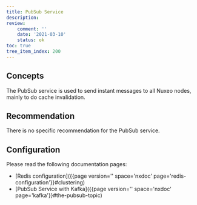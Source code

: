 ```yaml
---
title: PubSub Service
description:
review:
    comment: ''
    date: '2021-03-10'
    status: ok
toc: true
tree_item_index: 200
---
```


## Concepts

The PubSub service is used to send instant messages to all Nuxeo nodes, mainly to do cache invalidation.

## Recommendation

There is no specific recommendation for the PubSub service.

## Configuration

Please read the following documentation pages:
- [Redis configuration]({{page version='' space='nxdoc' page='redis-configuration'}}#clustering)
- [PubSub Service with Kafka]({{page version='' space='nxdoc' page='kafka'}}#the-pubsub-topic)
